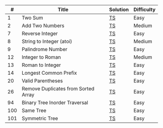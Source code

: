 | #   | Title                                | Solution                                                                                     | Difficulty |
| --- | ------------------------------------ | -------------------------------------------------------------------------------------------- | ---------- |
| 1   | Two Sum                              | [TS](./src/easy/two-sum/two-sum.ts)                                                          | Easy       |
| 2   | Add Two Numbers                      | [TS](./src/medium/add-two-numbers/add-two-numbers.ts)                                        | Medium     |
| 7   | Reverse Integer                      | [TS](./src/easy/reverse-integer/reverse-integer.ts)                                          | Easy       |
| 8   | String to Integer (atoi)             | [TS](./src/medium/string-to-integer/string-to-integer.ts)                                    | Medium     |
| 9   | Palindrome Number                    | [TS](./src/easy/palindrome-number/palindrome-number.ts)                                      | Easy       |
| 12  | Integer to Roman                     | [TS](./src/medium/integer-to-roman/integer-to-roman.ts)                                      | Medium     |
| 13  | Roman to Integer                     | [TS](./src/easy/roman-to-integer/roman-to-integer.ts)                                        | Easy       |
| 14  | Longest Common Prefix                | [TS](./src/easy/longest-common-prefix/longest-common-prefix.ts)                              | Easy       |
| 20  | Valid Parentheses                    | [TS](./src/easy/valid-parentheses/valid-parentheses.ts)                                      | Easy       |
| 26  | Remove Duplicates from Sorted Array  | [TS](./src/easy/remove-duplicates-from-sorted-array/remove-duplicates-from-sorted-array.ts)  | Easy       |
| 94  | Binary Tree Inorder Traversal        | [TS](./src/easy/binary-tree-inorder-traversal/binary-tree-inorder-traversal.ts)              | Easy       |
| 100 | Same Tree                            | [TS](./src/easy/same-tree/same-tree.ts)                                                      | Easy       |
| 101 | Symmetric Tree                       | [TS](./src/easy/symmetric-tree/symmetric-tree.ts)                                            | Easy       |
